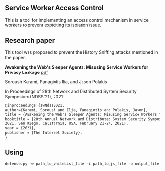 ## Service Worker Access Control
This is a tool for implementing an access control mechanism in service workers to prevent exploiting its isolation issue.

## Research paper
This tool was proposed to prevent the History Sniffing attacks mentioned in the paper.

**Awakening the Web's Sleeper Agents: Misusing Service Workers for Privacy Leakage** [pdf](https://www.cs.uic.edu/~skarami/files/sw21/sw21.pdf "pdf")

Soroush Karami, Panagiotis Ilia, and Jason Polakis

In Proceedings of 28th Network and Distributed System Security Symposium (NDSS'21), 2021.

 ``` tex
@inproceedings {swNdss2021,
author={Karami, Soroush and Ilia, Panagiotis and Polakis, Jason},
title = {Awakening the Web's Sleeper Agents: Misusing Service Workers for Privacy Leakage},
booktitle = {28th Annual Network and Distributed System Security Symposium, {NDSS}
2021, San Diego, California, USA, February 21-24, 2021},
year = {2021},
publisher = {The Internet Society},
} 
```

## Using
`defense.py -w path_to_whiteList_file -i path_to_js_file -o output_file`
